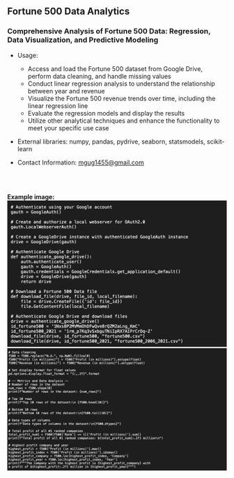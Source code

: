 ## Fortune 500 Data Analytics

### Comprehensive Analysis of Fortune 500 Data: Regression, Data Visualization, and Predictive Modeling

- Usage:
  - Access and load the Fortune 500 dataset from Google Drive, perform data cleaning, and handle missing values
  - Conduct linear regression analysis to understand the relationship between year and revenue
  - Visualize the Fortune 500 revenue trends over time, including the linear regression line
  - Evaluate the regression models and display the results
  - Utilize other analytical techniques and enhance the functionality to meet your specific use case
    
- External libraries: numpy, pandas, pydrive, seaborn, statsmodels, scikit-learn
    
- Contact Information: [mgug1455@gmail.com](mailto:mgug1455@gmail.com)
<br>
<br>

**Example image:**
![Fortune500 Example Screen 1](/assets/Fortune500-Screen1.png)
![Fortune500 Example Screen 1](/assets/Fortune500-Screen2.png)
